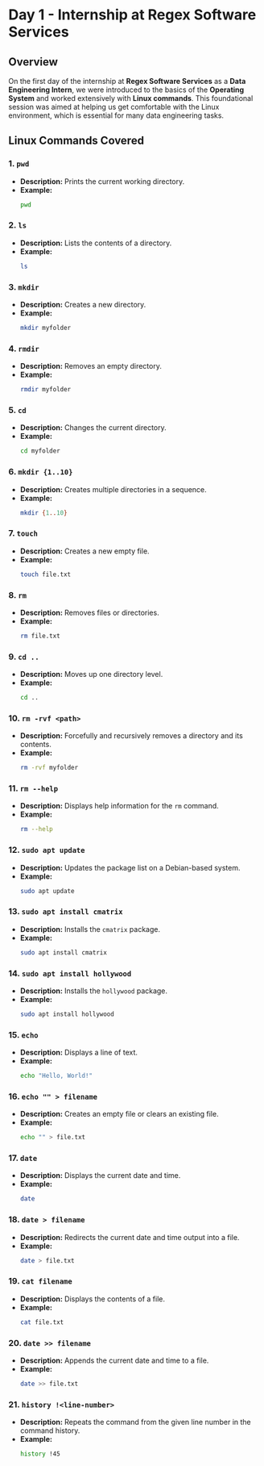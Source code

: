 # Day 1 - Internship at Regex Software Services

## Overview

On the first day of the internship at **Regex Software Services** as a **Data Engineering Intern**, we were introduced to the basics of the **Operating System** and worked extensively with **Linux commands**. This foundational session was aimed at helping us get comfortable with the Linux environment, which is essential for many data engineering tasks.

## Linux Commands Covered

### 1. `pwd`
- **Description:** Prints the current working directory.
- **Example:**
  ```bash
  pwd
  ```

### 2. `ls`
- **Description:** Lists the contents of a directory.
- **Example:**
  ```bash
  ls
  ```

### 3. `mkdir`
- **Description:** Creates a new directory.
- **Example:**
  ```bash
  mkdir myfolder
  ```

### 4. `rmdir`
- **Description:** Removes an empty directory.
- **Example:**
  ```bash
  rmdir myfolder
  ```

### 5. `cd`
- **Description:** Changes the current directory.
- **Example:**
  ```bash
  cd myfolder
  ```

### 6. `mkdir {1..10}`
- **Description:** Creates multiple directories in a sequence.
- **Example:**
  ```bash
  mkdir {1..10}
  ```

### 7. `touch`
- **Description:** Creates a new empty file.
- **Example:**
  ```bash
  touch file.txt
  ```

### 8. `rm`
- **Description:** Removes files or directories.
- **Example:**
  ```bash
  rm file.txt
  ```

### 9. `cd ..`
- **Description:** Moves up one directory level.
- **Example:**
  ```bash
  cd ..
  ```

### 10. `rm -rvf <path>`
- **Description:** Forcefully and recursively removes a directory and its contents.
- **Example:**
  ```bash
  rm -rvf myfolder
  ```

### 11. `rm --help`
- **Description:** Displays help information for the `rm` command.
- **Example:**
  ```bash
  rm --help
  ```

### 12. `sudo apt update`
- **Description:** Updates the package list on a Debian-based system.
- **Example:**
  ```bash
  sudo apt update
  ```

### 13. `sudo apt install cmatrix`
- **Description:** Installs the `cmatrix` package.
- **Example:**
  ```bash
  sudo apt install cmatrix
  ```

### 14. `sudo apt install hollywood`
- **Description:** Installs the `hollywood` package.
- **Example:**
  ```bash
  sudo apt install hollywood
  ```

### 15. `echo`
- **Description:** Displays a line of text.
- **Example:**
  ```bash
  echo "Hello, World!"
  ```

### 16. `echo "" > filename`
- **Description:** Creates an empty file or clears an existing file.
- **Example:**
  ```bash
  echo "" > file.txt
  ```

### 17. `date`
- **Description:** Displays the current date and time.
- **Example:**
  ```bash
  date
  ```

### 18. `date > filename`
- **Description:** Redirects the current date and time output into a file.
- **Example:**
  ```bash
  date > file.txt
  ```

### 19. `cat filename`
- **Description:** Displays the contents of a file.
- **Example:**
  ```bash
  cat file.txt
  ```

### 20. `date >> filename`
- **Description:** Appends the current date and time to a file.
- **Example:**
  ```bash
  date >> file.txt
  ```

### 21. `history !<line-number>`
- **Description:** Repeats the command from the given line number in the command history.
- **Example:**
  ```bash
  history !45
  ```